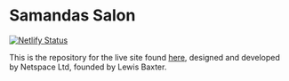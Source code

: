 # Samandas Salon
[![Netlify Status](https://api.netlify.com/api/v1/badges/8f87740a-0a21-4d04-9ccf-2626ccc69e20/deploy-status)](https://app.netlify.com/sites/loquacious-frangollo-8bd6db/deploys)

This is the repository for the live site found [here](dsamandassalon.co.uk), designed and developed by Netspace Ltd, founded by Lewis Baxter.
